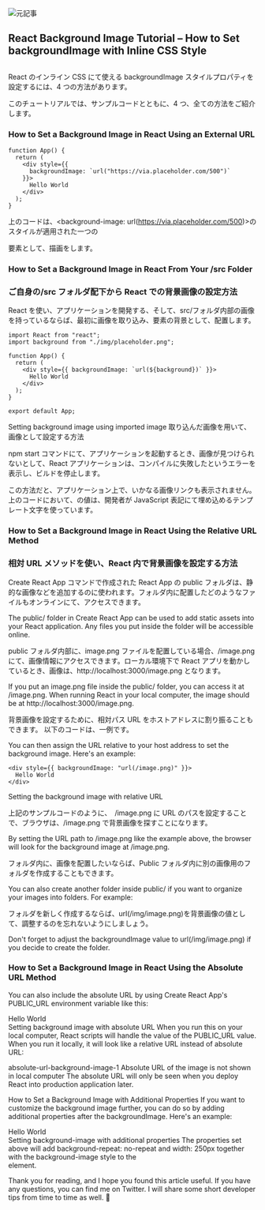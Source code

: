 ![元記事](https://www.freecodecamp.org/news/react-background-image-tutorial-how-to-set-backgroundimage-with-inline-css-style/)

## React Background Image Tutorial – How to Set backgroundImage with Inline CSS Style

##

React のインライン CSS にて使える backgroundImage スタイルプロパティを設定するには、4 つの方法があります。

このチュートリアルでは、サンプルコードとともに、4 つ、全ての方法をご紹介します。

### How to Set a Background Image in React Using an External URL

```
function App() {
  return (
    <div style={{
      backgroundImage: `url("https://via.placeholder.com/500")`
    }}>
      Hello World
    </div>
  );
}
```

上のコードは、<background-image: url(https://via.placeholder.com/500)>のスタイルが適用された一つの<div>要素として、描画をします。

### How to Set a Background Image in React From Your /src Folder

### ご自身の/src フォルダ配下から React での背景画像の設定方法

React を使い、アプリケーションを開発する、そして、src/フォルダ内部の画像を持っているならば、最初に画像を取り込み、要素の背景として、配置します。

```
import React from "react";
import background from "./img/placeholder.png";

function App() {
  return (
    <div style={{ backgroundImage: `url(${background})` }}>
      Hello World
    </div>
  );
}

export default App;
```

Setting background image using imported image
取り込んだ画像を用いて、画像として設定する方法

npm start コマンドにて、アプリケーションを起動するとき、画像が見つけられないとして、React アプリケーションは、コンパイルに失敗したというエラーを表示し、ビルドを停止します。

この方法だと、アプリケーション上で、いかなる画像リンクも表示されません。上のコードにおいて、<backgroundImage>の値は、開発者が JavaScript 表記にて埋め込めるテンプレート文字を使っています。

### How to Set a Background Image in React Using the Relative URL Method

### 相対 URL メソッドを使い、React 内で背景画像を設定する方法

Create React App コマンドで作成された React App の public フォルダは、静的な画像などを追加するのに使われます。フォルダ内に配置したどのようなファイルもオンラインにて、アクセスできます。

The public/ folder in Create React App can be used to add static assets into your React application. Any files you put inside the folder will be accessible online.

public フォルダ内部に、image.png ファイルを配置している場合、<your host address>/image.png にて、画像情報にアクセスできます。ローカル環境下で React アプリを動かしているとき、画像は、http://localhost:3000/image.png となります。

If you put an image.png file inside the public/ folder, you can access it at <your host address>/image.png. When running React in your local computer, the image should be at http://localhost:3000/image.png.

背景画像を設定するために、相対パス URL をホストアドレスに割り振ることもできます。
以下のコードは、一例です。

You can then assign the URL relative to your host address to set the background image. Here's an example:

```
<div style={{ backgroundImage: "url(/image.png)" }}>
  Hello World
</div>
```

Setting the background image with relative URL

上記のサンプルコードのように、　/image.png に URL のパスを設定することで、ブラウザは、<your host address>/image.png で背景画像を探すことになります。

By setting the URL path to /image.png like the example above, the browser will look for the background image at <your host address>/image.png.

フォルダ内に、画像を配置したいならば、Public フォルダ内に別の画像用のフォルダを作成することもできます。

You can also create another folder inside public/ if you want to organize your images into folders. For example:

フォルダを新しく作成するならば、url(/img/image.png)を背景画像の値として、調整するのを忘れないようにしましょう。

Don't forget to adjust the backgroundImage value to url(/img/image.png) if you decide to create the folder.

### How to Set a Background Image in React Using the Absolute URL Method

You can also include the absolute URL by using Create React App's PUBLIC_URL environment variable like this:

<div style={{ 
  backgroundImage: `url(${process.env.PUBLIC_URL + '/image.png'})` 
}}>
  Hello World
</div>
Setting background image with absolute URL
When you run this on your local computer, React scripts will handle the value of the PUBLIC_URL value. When you run it locally, it will look like a relative URL instead of absolute URL:

absolute-url-background-image-1
Absolute URL of the image is not shown in local computer
The absolute URL will only be seen when you deploy React into production application later.

How to Set a Background Image with Additional Properties
If you want to customize the background image further, you can do so by adding additional properties after the backgroundImage. Here's an example:

<div style={{ 
  backgroundImage: `url(${process.env.PUBLIC_URL + '/image.png'})`,
  backgroundRepeat: 'no-repeat',
  width:'250px' 
}}>
  Hello World
</div>
Setting background-image with additional properties
The properties set above will add background-repeat: no-repeat and width: 250px together with the background-image style to the <div> element.

Thank you for reading, and I hope you found this article useful. If you have any questions, you can find me on Twitter. I will share some short developer tips from time to time as well. 🙂
